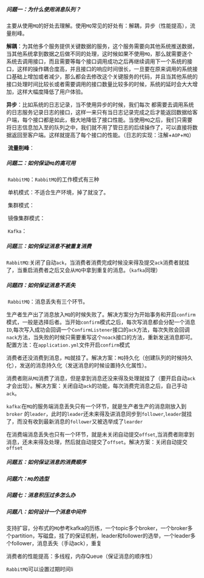 ##### 问题一：为什么使用消息队列？

​	主要从使用`MQ`的好处去理解。使用`MQ`常见的好处有：解耦，异步（性能提高），流量削峰。

​	**解耦**：为其他多个服务提供关键数据的服务，这个服务需要向其他系统推送数据，当其他系统拿到数据之后做不同的处理，这时候如果不使用`MQ`，那么就需要逐个系统去调用接口，而且需要等每个接口调用成功之后再继续调用下一个系统的接口，这样的操作耦合度高，并且接口的响应时间很长，一旦要在原来调用的系统接口基础上增加或者减少，那么都会去修改这个关键服务的代码，并且当其他系统的接口处理时间比较长或者需要调用的接口数量比较多的时候，系统的延时会大大增加，这样大幅度降低了用户体验。

​	**异步**：比如系统的日志记录，当不使用异步的时候，我们每次 都需要去调用系统的日志服务记录日志的接口，这样一来只有当日志记录完成之后才能返回数据给客户端，每个接口都是如此，极大地降低了接口性能。当使用`MQ`之后，我们只需要将日志信息加入至的队列之中，我们就不用了管日志的后续操作了，可以直接将数据返回至客户端。这样就提高了每个接口的性能。（日志的实现：注解+`AOP`+`MQ`）

​	**流量削峰**：

##### 问题二：如何保证`MQ`的高可用

​	`RabbitMQ`：`RabbitMQ`的工作模式有三种

​		单机模式：不适合生产环境，掉了就没了。

​		集群模式：

​		镜像集群模式：

​	`Kafka`：

##### 问题三：如何保证消息不被重复消费

​	`RabbitMQ`:关闭了自动`ack`，当消费者消费完成时候没来得及提交`ack`消费者就挂了，当重启消费者之后又会从`MQ`中拿到重复的消息。（`kafka`同理）

##### 问题四：如何保证消息不丢失

​	`RabbitMQ`：消息丢失有三个环节。

​		生产者生产出了消息放入`MQ`的时候失败了。解决方案分为开始事务和开启`confirm`模式，一般是选择后者。当开始`confirm`模式之后，每次写消息都会分配一个消息`ID`,每次写入成功会回调一个`ConfirmListener`接口的`ack`方法，每次失败会回调`nack`方法，当失败的时候只需要重写这个`noack`接口的方法，重新发送消息即可。配置方法：在`application.yml`文件开启`confirm`模式

​		消费者还没消费到消息，`MQ`就挂了。解决方案：`MQ`持久化（创建队列的时候持久化），发送的消息持久化（发送消息的时候设置持久化属性）。

​		消费者刚从`MQ`消费了消息，但是拿到消息还没来得及处理就挂了（要开启自动`ack`才会出现）。解决方案：关闭自动`ack`的功能，每次消费完消息之后，自己手动`ack`。

`kafka`:在`MQ`的服务端消息丢失只有一个环节，就是生产者生产的消息刚放入到`broker` 的`leader`，此时的`leader`还未来得及讲消息同步到`follower`,`leader`就挂了，而没有收到最新消息的`follower`又被选举成了`learder`

​		在消费端消息丢失也只有一个环节，就是未关闭自动提交`offset`,当消费者刚拿到消息，还未来得及处理，然后就自动提交了`offset`。解决方案：关闭自动提交`offset`

##### 问题五：如何保证消息的消费顺序

##### 问题六：`MQ`的选型

##### 问题七：消息积压过多怎么办

##### 问题八：如何设计一个消息中间件

​	支持扩容，分布式的`MQ`参考kafka的历练，一个topic多个broker，一个broker多个partition，写磁盘，挂了的保证机制，leader和follower的选举，一个leader多个follower，消息丢失（手动ack），重复

消费者的性能提高：多线程，内存Queue（保证消息的顺序性）

`RabbitMQ`可以设置过期时间li